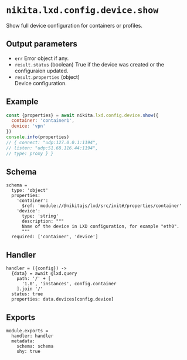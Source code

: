 
# `nikita.lxd.config.device.show`

Show full device configuration for containers or profiles.

## Output parameters

* `err`
  Error object if any.
* `result.status` (boolean)
  True if the device was created or the configuraion updated.
* `result.properties` (object)   
  Device configuration.

## Example

```js
const {properties} = await nikita.lxd.config.device.show({
  container: 'container1',
  device: 'vpn'
})
console.info(properties)
// { connect: "udp:127.0.0.1:1194",
// listen: "udp:51.68.116.44:1194",
// type: proxy } }
```

## Schema

    schema =
      type: 'object'
      properties:
        'container':
          $ref: 'module://@nikitajs/lxd/src/init#/properties/container'
        'device':
          type: 'string'
          description: """
          Name of the device in LXD configuration, for example "eth0".
          """
      required: ['container', 'device']

## Handler

    handler = ({config}) ->
      {data} = await @lxd.query
        path: '/' + [
          '1.0', 'instances', config.container
        ].join '/'
      status: true
      properties: data.devices[config.device]

## Exports

    module.exports =
      handler: handler
      metadata:
        schema: schema
        shy: true
